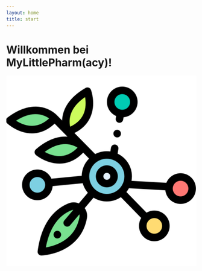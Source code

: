 ```yaml
---
layout: home
title: start
---
```


# Willkommen bei MyLittlePharm(acy)!

![logo](img/logo-512x512.png) 
